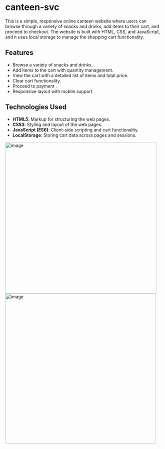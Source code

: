 # canteen-svc

This is a simple, responsive online canteen website where users can browse through a variety of snacks and drinks, add items to their cart, and proceed to checkout. The website is built with HTML, CSS, and JavaScript, and it uses local storage to manage the shopping cart functionality.



## Features

- Browse a variety of snacks and drinks.
- Add items to the cart with quantity management.
- View the cart with a detailed list of items and total price.
- Clear cart functionality.
- Proceed to payment .
- Responsive layout with mobile support.

## Technologies Used

- **HTML5**: Markup for structuring the web pages.
- **CSS3**: Styling and layout of the web pages.
- **JavaScript (ES6)**: Client-side scripting and cart functionality.
- **LocalStorage**: Storing cart data across pages and sessions.


<img width="484" alt="image" src="https://github.com/user-attachments/assets/401608d1-1d7c-467e-abcb-5e9fdf81656f">

<img width="481" alt="image" src="https://github.com/user-attachments/assets/95fffa8f-9c08-40d5-8038-1330ed9aee3e">


